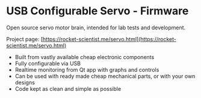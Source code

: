 # USB Configurable Servo - Firmware

Open source servo motor brain, intended for lab tests and development.

Project page: [https://rocket-scientist.me/servo.html](https://rocket-scientist.me/servo.html)

- Built from vastly available cheap electronic components
- Fully configurable via USB
- Realtime monitoring from Qt app with graphs and controls
- Can be used with ready made cheap mechanical parts, or with your own designs
- Code kept as clean and simple as possible
